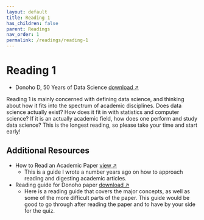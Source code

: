 ```yaml
---
layout: default
title: Reading 1
has_children: false
parent: Readings
nav_order: 1
permalink: /readings/reading-1
---
```


# Reading 1

- Donoho D, 50 Years of Data Science <a href="https://s3.us-west-2.amazonaws.com/ucsd.cogs9/readings/r1-Donoho-2017-50-Years-of-Data-Science.pdf" target="_blank" rel="noopener">download &#x2197;</a>

Reading 1 is mainly concerned with defining data science, and thinking about how it fits into the spectrum of academic disciplines. Does data science actually exist? How does it fit in with statistics and computer science? If it is an actually academic field, how does one perform and study data science? This is the longest reading, so please take your time and start early!
## Additional Resources

- How to Read an Academic Paper <a href="https://www.kmshannon.com/posts/2018-07-21-reading-research-papers/" target="_blank" rel="noopener">view &#x2197;</a>
  - This is a guide I wrote a number years ago on how to approach reading and digesting academic articles.
- Reading guide for Donoho paper <a href="https://s3.us-west-2.amazonaws.com/ucsd.cogs9/readings/r1-reading-guide.pdf" target="_blank" rel="noopener">download &#x2197;</a>
  - Here is a reading guide that covers the major concepts, as well as some of the more difficult parts of the paper. This guide would be good to go through after reading the paper and to have by your side for the quiz.
